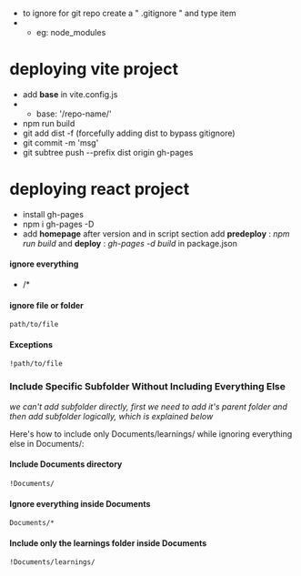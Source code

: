 

- to ignore for git repo create a " .gitignore " and type item
- - eg: node_modules


# deploying vite project
- add **base** in vite.config.js
- - base: '/repo-name/'
- npm run build
- git add dist -f (forcefully adding dist to bypass gitignore)
- git commit -m 'msg'
- git subtree push --prefix dist origin gh-pages

# deploying react project
- install gh-pages 
- npm i gh-pages -D
- add **homepage** after version and in script section add **predeploy** : *npm run build* and **deploy** : *gh-pages -d build* in package.json



#### ignore everything
- /*
#### ignore file or folder
`path/to/file`
#### Exceptions
`!path/to/file`
### Include Specific Subfolder Without Including Everything Else
*we can't add subfolder directly, first we need to add it's parent folder and then add subfolder logically, which is explained below*

Here's how to include only Documents/learnings/ while ignoring everything else in Documents/:

#### Include Documents directory
` !Documents/ `
#### Ignore everything inside Documents
` Documents/* `     
#### Include only the learnings folder inside Documents
` !Documents/learnings/ `